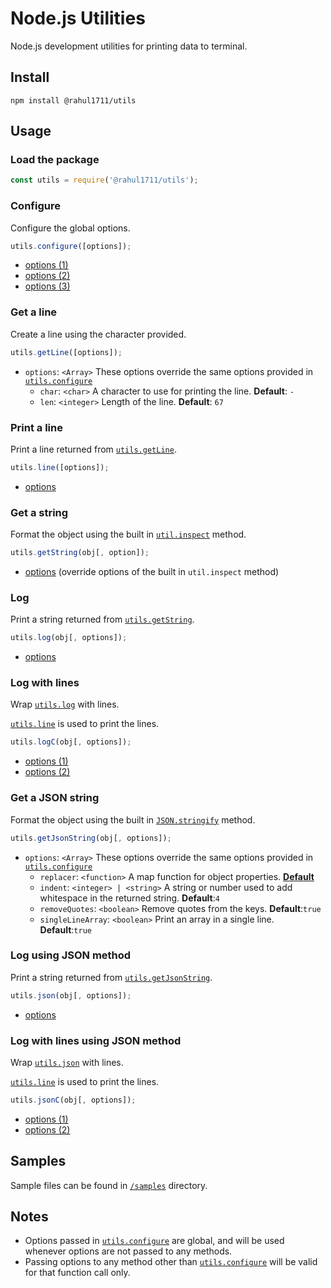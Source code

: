 # Node.js Utilities

Node.js development utilities for printing data to terminal.

## Install

```shell script
npm install @rahul1711/utils
```

## Usage

### Load the package
```javascript
const utils = require('@rahul1711/utils');
```

### Configure
Configure the global options.
```javascript
utils.configure([options]);
```
- [options (1)](#get-a-line)
- [options (2)](#get-a-json-string)
- [options (3)](#get-a-string)


### Get a line
Create a line using the character provided.
```javascript
utils.getLine([options]);
```
- `options`: `<Array>` These options override the same options provided in [`utils.configure`](#configure)
    - `char`: `<char>` A character to use for printing the line. **Default**: `-`
    - `len`: `<integer>` Length of the line. **Default**: `67`

### Print a line
Print a line returned from [`utils.getLine`](#get-a-line).
```javascript
utils.line([options]);
```
- [options](#get-a-line)

### Get a string
Format the object using the built in [`util.inspect`](https://nodejs.org/api/util.html#util_util_inspect_object_options) method.
```javascript
utils.getString(obj[, option]);
```
- [options](https://nodejs.org/api/util.html#util_util_inspect_object_options)
(override options of the built in `util.inspect` method)
    
### Log
Print a string returned from [`utils.getString`](#get-a-string).
```javascript
utils.log(obj[, options]);
```
- [options](#get-a-string)

### Log with lines
Wrap [`utils.log`](#log) with lines.

[`utils.line`](#print-a-line) is used to print the lines.
```javascript
utils.logC(obj[, options]);
```
- [options (1)](#print-a-line)
- [options (2)](#get-a-string)

### Get a JSON string
Format the object using the built in [`JSON.stringify`](https://developer.mozilla.org/en-US/docs/Web/JavaScript/Reference/Global_Objects/JSON/stringify) method.
```javascript
utils.getJsonString(obj[, options]);
```
- `options`: `<Array>` These options override the same options provided in [`utils.configure`](#configure)
    - `replacer`: `<function>` A map function for object properties. [**Default**](https://github.com/rahul3883/utils/blob/master/index.js#L12)
    - `indent`: `<integer> | <string>` A string or number used to add whitespace in the returned string. **Default**:`4`
    - `removeQuotes`: `<boolean>` Remove quotes from the keys. **Default**:`true`
    - `singleLineArray`: `<boolean>` Print an array in a single line. **Default**:`true`

### Log using JSON method
Print a string returned from [`utils.getJsonString`](#get-a-json-string).
```javascript
utils.json(obj[, options]);
```
- [options](#get-a-json-string)

### Log with lines using JSON method
Wrap [`utils.json`](#log-using-json-method) with lines.

[`utils.line`](#print-a-line) is used to print the lines.
```javascript
utils.jsonC(obj[, options]);
```
- [options (1)](#print-a-line)
- [options (2)](#get-a-json-string)

## Samples

Sample files can be found in [`/samples`](https://github.com/rahul3883/utils/tree/master/samples) directory.

## Notes

- Options passed in [`utils.configure`](#configure) are global, and will be used
whenever options are not passed to any methods.
- Passing options to any method other than [`utils.configure`](#configure) will
be valid for that function call only.
